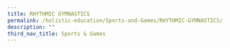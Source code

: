 ```yaml
---
title: RHYTHMIC GYMNASTICS
permalink: /holistic-education/Sports-and-Games/RHYTHMIC-GYMNASTICS/
description: ""
third_nav_title: Sports & Games
---
```

